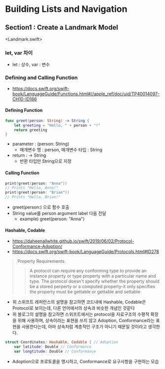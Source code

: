 # Building Lists and Navigation

## Section1 : Create a Landmark Model

<Landmark.swift>

### let, var 차이
* let : 상수, var : 변수

### Defining and Calling Function

* https://docs.swift.org/swift-book/LanguageGuide/Functions.html#//apple_ref/doc/uid/TP40014097-CH10-ID166
#### Defining Function
```Swift
func greet(person: String) -> String {
	let greeting = "Hello, " + person + "!"
	return greeting
}
```

* parameter : (person: String)
	* 매개변수 명 : person, 매개변수 타입 : String
* return : -> String
	* 반환 타입만 String으로 지정

#### Calling Function
```Swift
print(greet(person: "Anna"))
// Prints "Hello, Anna!"
print(greet(person: "Brian"))
// Prints "Hello, Brian!"
```

* greet(person:) 으로 함수 호출
* String value를 person argument label 다음 전달
	* example) greet(person: "Anna")

#### Hashable, Codable

* https://daheenallwhite.github.io/swift/2019/06/02/Protocol-Conformance-Adoption/
* https://docs.swift.org/swift-book/LanguageGuide/Protocols.html#ID278

> Property Requirements
>> A protocol can require any conforming type to provide an instance property or type property with a particular name and type. The protocol doesn't  specify whether the property should be a stored perperty or a computed property-it only specifies the property must be gettable or gettable and settable

* 위 스위프트 레퍼런스의 설명을 참고하면 코드내에 Hashable, Codable은 Protocol로 보이는데, 다른 언어에서의 상속과 비슷한 개념인 것같다
* 위 블로그의 설명을 참고하면 스위프트에서는 protocol을 자료구조의 수평적 확장을 위해 사용하며, 상속이라는 표현을 쓰지 않고 Adoption, Conformance라는 표현을 사용한다는데, 아마 상속처럼 계층적인 구조가 아니기 때문일 것이라고 생각한다.
```Swift
struct Coordinates: Hashable, Codable { // Adoption
	var latitude: Double // Conformance
	var longtitude: Double // Conformance
```
* Adoption으로 프로토콜을 명시하고, Conformance로 요구사항을 구현하는 모습


